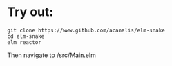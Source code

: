 # Try out:
```
git clone https://www.github.com/acanalis/elm-snake
cd elm-snake
elm reactor
```
Then navigate to /src/Main.elm